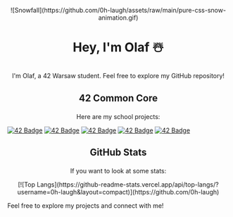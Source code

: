 <p align="center"> ![Snowfall](https://github.com/0h-laugh/assets/raw/main/pure-css-snow-animation.gif) </p>

# <p align="center">Hey, I'm Olaf ☃️</p>

<p align="center">I'm Olaf, a 42 Warsaw student. Feel free to explore my GitHub repository!</p>

## <p align="center">42 Common Core</p>
<p align="center">Here are my school projects:</p>

[![42 Badge](https://img.shields.io/badge/42-Student-blue)](https://www.42.fr/)
[![42 Badge](https://img.shields.io/badge/42-Project%201-blue)](https://github.com/mcombeau/project1)
[![42 Badge](https://img.shields.io/badge/42-Project%202-blue)](https://github.com/mcombeau/project2)
[![42 Badge](https://img.shields.io/badge/42-Project%203-blue)](https://github.com/mcombeau/project3)
[![42 Badge](https://img.shields.io/badge/42-Project%204-blue)](https://github.com/mcombeau/project4)

## <p align="center">GitHub Stats</p>
<p align="center">If you want to look at some stats:</p>

<p align="center">[![Top Langs](https://github-readme-stats.vercel.app/api/top-langs/?username=0h-laugh&layout=compact)](https://github.com/0h-laugh)</p>

Feel free to explore my projects and connect with me!
